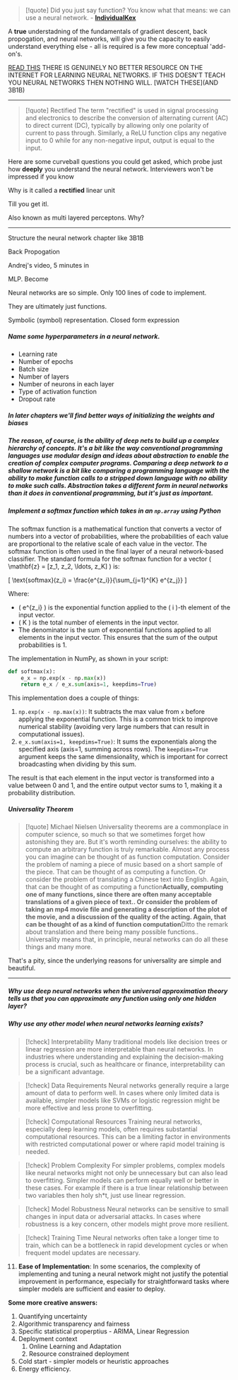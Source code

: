 > [!quote] Did you just say function? You know what that means: we can use a neural network. - **[IndividualKex](https://youtu.be/BHe-BYXzoM8?si=vIJw4ZuO_h78KYWv)**

A **true** understadning of the fundamentals of gradient descent, back propogation, and neural networks, will give you the capacity to easily understand everything else - all is required is a few more conceptual 'add-on's. 

[READ THIS](http://neuralnetworksanddeeplearning.com/chap1.html)
THERE IS GENUINELY NO BETTER RESOURCE ON THE INTERNET FOR LEARNING NEURAL NETWORKS. 
IF THIS DOESN'T TEACH YOU NEURAL NETWORKS THEN NOTHING WILL. 
[WATCH THESE](AND 3B1B)


---

> [!quote] Rectified
> The term "rectified" is used in signal processing and electronics to describe the conversion of alternating current (AC) to direct current (DC), typically by allowing only one polarity of current to pass through.
> Similarly, a ReLU function clips any negative input to 0 while for any non-negative input, output is equal to the input. 

Here are some curveball questions you could get asked, which probe just how **deeply** you understand the neural network. Interviewers won't be impressed if you know 

Why is it called a **rectified** linear unit

Till you get itl. 

Also known as multi layered perceptons. Why? 

---

Structure the neural network chapter like 3B1B

Back Propogation

Andrej's video, 5 minutes in

MLP. Become

Neural networks are so simple. Only 100 lines of code to implement. 

They are ultimately just functions. 

Symbolic (symbol) representation. Closed form expression

##### Name some hyperparameters in a neural network. 

- Learning rate
- Number of epochs
- Batch size
- Number of layers
- Number of neurons in each layer
- Type of activation function
- Dropout rate

##### In later chapters we'll find better ways of initializing the weights and biases


##### The reason, of course, is the ability of deep nets to build up a complex hierarchy of concepts. It's a bit like the way conventional programming languages use modular design and ideas about abstraction to enable the creation of complex computer programs. Comparing a deep network to a shallow network is a bit like comparing a programming language with the ability to make function calls to a stripped down language with no ability to make such calls. Abstraction takes a different form in neural networks than it does in conventional programming, but it's just as important.

##### Implement a softmax function which takes in an `np.array` using Python

The softmax function is a mathematical function that converts a vector of numbers into a vector of probabilities, where the probabilities of each value are proportional to the relative scale of each value in the vector. The softmax function is often used in the final layer of a neural network-based classifier. The standard formula for the softmax function for a vector \( \mathbf{z} = [z_1, z_2, \ldots, z_K] \) is:

\[ \text{softmax}(z_i) = \frac{e^{z_i}}{\sum_{j=1}^{K} e^{z_j}} \]

Where:
- \( e^{z_i} \) is the exponential function applied to the \( i \)-th element of the input vector.
- \( K \) is the total number of elements in the input vector.
- The denominator is the sum of exponential functions applied to all elements in the input vector. This ensures that the sum of the output probabilities is 1.

The implementation in NumPy, as shown in your script:

```python
def softmax(x):
    e_x = np.exp(x - np.max(x))
    return e_x / e_x.sum(axis=1, keepdims=True)
```

This implementation does a couple of things:
1. `np.exp(x - np.max(x))`: It subtracts the max value from `x` before applying the exponential function. This is a common trick to improve numerical stability (avoiding very large numbers that can result in computational issues).
2. `e_x.sum(axis=1, keepdims=True)`: It sums the exponentials along the specified axis (axis=1, summing across rows). The `keepdims=True` argument keeps the same dimensionality, which is important for correct broadcasting when dividing by this sum.

The result is that each element in the input vector is transformed into a value between 0 and 1, and the entire output vector sums to 1, making it a probability distribution.





##### Universality Theorem


> [!quote] Michael Nielsen
> Universality theorems are a commonplace in computer science, so much so that we sometimes forget how astonishing they are. But it's worth reminding ourselves: the ability to compute an arbitrary function is truly remarkable. Almost any process you can imagine can be thought of as function computation. Consider the problem of naming a piece of music based on a short sample of the piece. That can be thought of as computing a function. Or consider the problem of translating a Chinese text into English. Again, that can be thought of as computing a function**Actually, computing one of many functions, since there are often many acceptable translations of a given piece of text.. Or consider the problem of taking an mp4 movie file and generating a description of the plot of the movie, and a discussion of the quality of the acting. Again, that can be thought of as a kind of function computation**Ditto the remark about translation and there being many possible functions.. Universality means that, in principle, neural networks can do all these things and many more.



That's a pity, since the underlying reasons for universality are simple and beautiful.

---

##### Why use deep neural networks when the universal approximation theory tells us that you can approximate any function using only one hidden layer? 

##### Why use any other model when neural networks learning exists?


> [!check] Interpretability
> Many traditional models like decision trees or linear regression are more interpretable than neural networks. In industries where understanding and explaining the decision-making process is crucial, such as healthcare or finance, interpretability can be a significant advantage.

> [!check] Data Requirements
> Neural networks generally require a large amount of data to perform well. In cases where only limited data is available, simpler models like SVMs or logistic regression might be more effective and less prone to overfitting.

> [!check] Computational Resources
> Training neural networks, especially deep learning models, often requires substantial computational resources. This can be a limiting factor in environments with restricted computational power or where rapid model training is needed.

> [!check] Problem Complexity
> For simpler problems, complex models like neural networks might not only be unnecessary but can also lead to overfitting. Simpler models can perform equally well or better in these cases. For example if there is a true linear relationship between two variables then holy sh\*t, just use linear regression. 

> [!check] Model Robustness
> Neural networks can be sensitive to small changes in input data or adversarial attacks. In cases where robustness is a key concern, other models might prove more resilient.

> [!check] Training Time
> Neural networks often take a longer time to train, which can be a bottleneck in rapid development cycles or when frequent model updates are necessary.

11. **Ease of Implementation**: In some scenarios, the complexity of implementing and tuning a neural network might not justify the potential improvement in performance, especially for straightforward tasks where simpler models are sufficient and easier to deploy.

**Some more creative answers:**

1. Quantifying uncertainty
3. Algorithmic transparency and fairness
4. Specific statistical properptius - ARIMA, Linear Regression
5. Deployment context
	1. Online Learning and Adaptation
	2. Resource constrained deployment
6. Cold start - simpler models or heuristic approaches
7. Energy efficiency. 